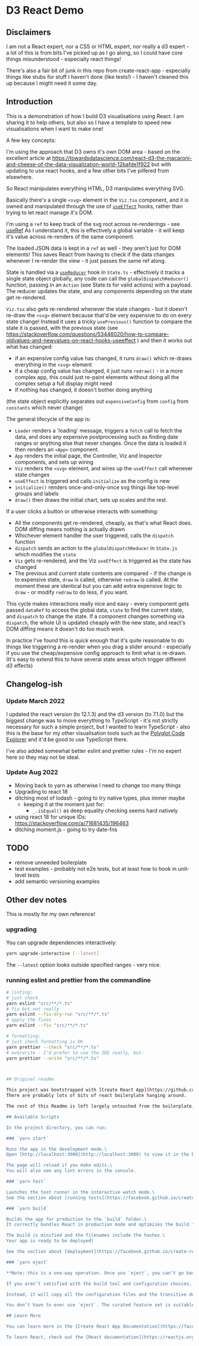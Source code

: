 # D3 React Demo

## Disclaimers

I am not a React expert, nor a CSS or HTML expert, nor really a d3 expert - a lot of this is from bits I've picked up as I go along, so I could have core things misunderstood - especially react things!

There's also a fair bit of junk in this repo from create-react-app - especially things like stubs for stuff I haven't done (like tests!) - I haven't cleaned this up because I might need it some day.

## Introduction

This is a demonstration of how I build D3 visualisations using React.  I am sharing it to help others, but also so I have a template to speed new visualisations when I want to make one!

A few key concepts:

I'm using the approach that D3 owns it's own DOM area - based on the excellent article at <https://towardsdatascience.com/react-d3-the-macaroni-and-cheese-of-the-data-visualization-world-12bafde1f922> but with updating to use react hooks, and a few other bits I've pilfered from elsewhere.

So React manipulates everything HTML, D3 manipulates everything SVG.

Basically there's a single `<svg>` element in the `Viz.tsx` component, and it is owned and manipulated through the use of [`useEffect`](https://reactjs.org/docs/hooks-reference.html#useeffect) hooks, rather than trying to let react manage it's DOM.

I'm using a `ref` to keep track of the svg root across re-renderings - see [useRef](https://reactjs.org/docs/hooks-reference.html#useref)  As I understand it, this is effectively a global variable - it will keep it's value across re-renders of the same component.

The loaded JSON data is kept in a `ref` as well - they aren't just for DOM elements! This saves React from having to check if the data changes whenever I re-render the view - it just passes the same ref along.

State is handled via a [`useReducer`](https://reactjs.org/docs/hooks-reference.html#usereducer) hook in `State.ts` - effectively it tracks a single state object globally, any code can call the `globalDispatchReducer()` function, passing in an `Action` (see State.ts for valid actions) with a payload.  The reducer updates the state, and any components depending on the state get re-rendered.

`Viz.tsx` also gets re-rendered whenever the state changes - but it doesn't re-draw the `<svg>` element because that'd be very expensive to do on every state change!  Instead it uses a tricky `usePrevious()` function to compare the state it is passed, with the previous state (see <https://stackoverflow.com/questions/53446020/how-to-compare-oldvalues-and-newvalues-on-react-hooks-useeffect> ) and then it works out what has changed:

- if an expensive config value has changed, it runs `draw()` which re-draws everything in the `<svg>` element
- if a cheap config value has changed, it just runs `redraw()` - in a more complex app, this could just re-paint elements without doing all the complex setup a full display might need
- if nothing has changed, it doesn't bother doing anything

(the state object explicitly separates out `expensiveConfig` from `config` from `constants` which never change)

The general lifecycle of the app is:

- `Loader` renders a 'loading' message, triggers a `fetch` call to fetch the data, and does any expensive postprocessing such as finding date ranges or anything else that never changes.  Once the data is loaded it then renders an `<App>` component.
- `App` renders the initial page, the Controller, Viz and Inspector components, and sets up wiring
- `Viz` renders the `<svg>` element, and wires up the `useEffect` call whenever state changes
- `useEffect` is triggered and calls `initialize` as the config is new
- `initialize()` renders once-and-only-once svg things like top-level groups and labels
- `draw()` then draws the initial chart, sets up scales and the rest.

If a user clicks a button or otherwise interacts with something:

- All the components get re-rendered, cheaply, as that's what React does.  DOM diffing means nothing is actually drawn
- Whichever element handler the user triggered, calls the `dispatch` function
- `dispatch` sends an action to the `globalDispatchReducer` in `State.js` which modifies the `state`
- `Viz` gets re-rendered, and the Viz `useEffect` is triggered as the state has changed
- The previous and current state contents are compared - if the change is to expensive state, `draw` is called, otherwise `redraw` is called.  At the moment these are identical but you can add extra expensive logic to `draw` - or modify `redraw` to do less, if you want.

This cycle makes interactions really nice and easy - every component gets passed `dataRef` to access the global data, `state` to find the current state, and `dispatch` to change the state.  If a component changes something via `dispatch`, the whole UI is updated cheaply with the new state, and react's DOM diffing means it doesn't do too much work.

In practice I've found this is quick enough that it's quite reasonable to do things like triggering a re-render when you drag a slider around - especially if you use the cheap/expensive config approach to limit what is re-drawn.  (It's easy to extend this to have several state areas which trigger different d3 effects)

## Changelog-ish

### Update March 2022

I updated the react version (to 12.1.3) and the d3 version (to 7.1.0) but the biggest change was to move everything to TypeScript - it's not strictly necessary for such a simple project, but I wanted to learn TypeScript - also this is the base for my other visualisation tools such as the [Polyglot Code Explorer](https://github.com/kornysietsma/polyglot-code-explorer) and it'd be good to use TypeScript there.

I've also added somewhat better eslint and prettier rules - I'm no expert here so they may not be ideal.

### Update Aug 2022

- Moving back to yarn as otherwise I need to change too many things
- Upgrading to react 18
- ditching most of lodash - going to try native types, plus immer maybe
  - keeping it at the moment just for:
    - `_.isEqual()` as deep equality checking seems hard natively 
- using react 18 for unique IDs: https://stackoverflow.com/a/71681435/196463
- ditching moment.js - going to try date-fns

## TODO

- remove unneeded boilerplate
- test examples - probably not e2e tests, but at least how to hook in unit-level tests
- add semantic versioning examples

## Other dev notes

This is mostly for my own reference!

### upgrading

You can upgrade dependencies interactively:

```sh
yarn upgrade-interactive [--latest]
```

The `--latest` option looks outside specified ranges - very nice.

### running eslint and prettier from the commandline

```sh
# linting:
# just check
yarn eslint "src/**/*.ts"
# fix but not really
yarn eslint --fix-dry-run "src/**/*.ts"
# apply the fixes
yarn eslint --fix "src/**/*.ts"

# formatting:
# just check formatting is OK
yarn prettier --check "src/**/*.ts"
# overwrite - I'd prefer to use the IDE really, but:
yarn prettier --write "src/**/*.ts"



## Original readme

This project was bootstrapped with [Create React App](https://github.com/facebook/create-react-app).
There are probably lots of bits of react boilerplate hanging around.

The rest of this Readme is left largely untouched from the boilerplate, as it's useful information:

## Available Scripts

In the project directory, you can run:

### `yarn start`

Runs the app in the development mode.\
Open [http://localhost:3000](http://localhost:3000) to view it in the browser.

The page will reload if you make edits.\
You will also see any lint errors in the console.

### `yarn test`

Launches the test runner in the interactive watch mode.\
See the section about [running tests](https://facebook.github.io/create-react-app/docs/running-tests) for more information.

### `yarn build`

Builds the app for production to the `build` folder.\
It correctly bundles React in production mode and optimizes the build for the best performance.

The build is minified and the filenames include the hashes.\
Your app is ready to be deployed!

See the section about [deployment](https://facebook.github.io/create-react-app/docs/deployment) for more information.

### `yarn eject`

**Note: this is a one-way operation. Once you `eject`, you can’t go back!**

If you aren’t satisfied with the build tool and configuration choices, you can `eject` at any time. This command will remove the single build dependency from your project.

Instead, it will copy all the configuration files and the transitive dependencies (webpack, Babel, ESLint, etc) right into your project so you have full control over them. All of the commands except `eject` will still work, but they will point to the copied scripts so you can tweak them. At this point you’re on your own.

You don’t have to ever use `eject`. The curated feature set is suitable for small and middle deployments, and you shouldn’t feel obligated to use this feature. However we understand that this tool wouldn’t be useful if you couldn’t customize it when you are ready for it.

## Learn More

You can learn more in the [Create React App documentation](https://facebook.github.io/create-react-app/docs/getting-started).

To learn React, check out the [React documentation](https://reactjs.org/).
